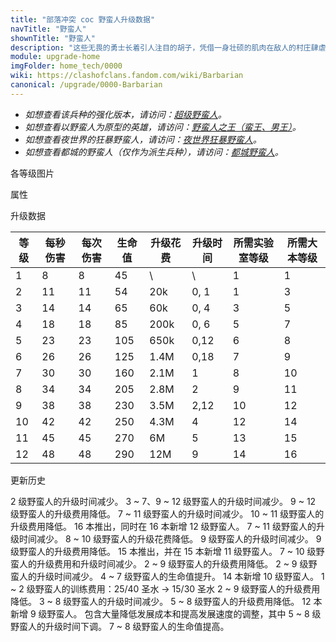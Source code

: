 ```yaml
---
title: "部落冲突 coc 野蛮人升级数据"
navTitle: "野蛮人"
shownTitle: "野蛮人"
description: "这些无畏的勇士长着引人注目的胡子，凭借一身壮硕的肌肉在敌人的村庄肆虐。训练一队野蛮人，他们将为您出生入死！"
module: upgrade-home
imgFolder: home_tech/0000
wiki: https://clashofclans.fandom.com/wiki/Barbarian
canonical: /upgrade/0000-Barbarian
---
```


- *如想查看该兵种的强化版本，请访问：[超级野蛮人](/upgrade/0600-Super-Barbarian)。*
- *如想查看以野蛮人为原型的英雄，请访问：[野蛮人之王（蛮王、男王）](/upgrade/0200-Barbarian-King)。*
- *如想查看夜世界的狂暴野蛮人，请访问：[夜世界狂暴野蛮人](/upgrade/1000-Raged-Barbarian)。*
- *如想查看都城的野蛮人（仅作为派生兵种），请访问：[都城野蛮人](/upgrade/20c0-Barbarian)。*

<UnitInfo :folder="$frontmatter.imgFolder" imgSrc="Barbarian_info.png" :imgAlt="$frontmatter.navTitle" :description="$frontmatter.description" />

<SmallTitle>各等级图片</SmallTitle>

<Panel>
    <UnitImgGroup :folder="$frontmatter.imgFolder">
        <UnitImg imgTitle="1 - 2 级" imgSrc="Barbarian1.png" />
        <UnitImg imgTitle="3 - 4 级" imgSrc="Barbarian3.png" />
        <UnitImg imgTitle="5 级" imgSrc="Barbarian5.png" />
        <UnitImg imgTitle="6 级" imgSrc="Barbarian6.png" />
        <UnitImg imgTitle="7 级" imgSrc="Barbarian7.png" />
        <UnitImg imgTitle="8 级" imgSrc="Barbarian8.png" />
        <UnitImg imgTitle="9 级" imgSrc="Barbarian9.png" />
        <UnitImg imgTitle="10 级" imgSrc="Barbarian10.png" />
        <UnitImg imgTitle="11 级" imgSrc="Barbarian11.png" />
        <UnitImg imgTitle="12 级" imgSrc="Barbarian12.png" />
    </UnitImgGroup>
</Panel>

<SmallTitle>属性</SmallTitle>

<UnitProperties>
    <UnitProperty pKey="攻击偏好" pValue="无" />
    <UnitProperty pKey="伤害类型" pValue="单体伤害" />
    <UnitProperty pKey="攻击的目标" pValue="仅地面目标" />
    <UnitProperty pKey="占据人口" pValue="1" />
    <UnitProperty pKey="移动速度" pValue="2 格/秒" />
    <UnitProperty pKey="攻击速度" pValue="1 秒/次" />
    <UnitProperty pKey="攻击距离" pValue="0.4 格" />
    <UnitProperty pKey="所需训练营等级" pValue="1" />
    <UnitProperty pKey="所需大本等级" pValue="1" />
    <UnitProperty pKey="训练时间" pValue="5" trainingSystem="2022" />
</UnitProperties>

<SmallTitle>升级数据</SmallTitle>

<script setup>
const tableExtraInfo = [
    {
        "column": 4,
        "type": "cost",
        "gpClass": "research",
        "icon": "Elixir"
    },
    {
        "column": 5,
        "type": "time",
        "gpClass": "research"
    }
];
</script>

<UnitTable :tableExtraInfo="tableExtraInfo">

| 等级 | 每秒伤害 | 每次伤害 | 生命值 | 升级花费 |  升级时间  |所需实验室等级|所需大本等级|
| ---- |  ----   |  ----   |  ----  |   ----  |    ----   |    ----     |   ----    |
|   1  |     8   |    8    |    45  |      \  |       \   |      1      |     1     |
|   2  |    11   |   11    |    54  |    20k  |    0, 1   |      1      |     3     |
|   3  |    14   |   14    |    65  |    60k  |    0, 4   |      3      |     5     |
|   4  |    18   |   18    |    85  |   200k  |    0, 6   |      5      |     7     |
|   5  |    23   |   23    |   105  |   650k  |    0,12   |      6      |     8     |
|   6  |    26   |   26    |   125  |   1.4M  |    0,18   |      7      |     9     |
|   7  |    30   |   30    |   160  |   2.1M  |    1      |      8      |    10     |
|   8  |    34   |   34    |   205  |   2.8M  |    2      |      9      |    11     |
|   9  |    38   |   38    |   230  |   3.5M  |    2,12   |     10      |    12     |
|  10  |    42   |   42    |   250  |   4.3M  |    4      |     12      |    14     |
|  11  |    45   |   45    |   270  |     6M  |    5      |     13      |    15     |
|  12  |    48   |   48    |   290  |    12M  |    9      |     14      |    16     |
</UnitTable>

<SmallTitle>更新历史</SmallTitle>

<Timeline>
    <TimelineItem date="2025/02/10">
        <TimelineRow>2 级野蛮人的升级时间减少。</TimelineRow>
    </TimelineItem>
    <TimelineItem date="2024/11/25">
        <TimelineRow>3 ~ 7、9 ~ 12 级野蛮人的升级时间减少。</TimelineRow>
        <TimelineRow>9 ~ 12 级野蛮人的升级费用降低。</TimelineRow>
    </TimelineItem>
    <TimelineItem date="2024/06/18">
        <TimelineRow>7 ~ 11 级野蛮人的升级时间减少。</TimelineRow>
        <TimelineRow>10 ~ 11 级野蛮人的升级费用降低。</TimelineRow>
    </TimelineItem>
    <TimelineItem date="2023/12/12">
        <TimelineRow>16 本推出，同时在 16 本新增 12 级野蛮人。</TimelineRow>
        <TimelineRow>7 ~ 11 级野蛮人的升级时间减少。</TimelineRow>
        <TimelineRow>8 ~ 10 级野蛮人的升级花费降低。</TimelineRow>
    </TimelineItem>
    <TimelineItem date="2023/06/12">
        <TimelineRow>9 级野蛮人的升级时间减少。</TimelineRow>
        <TimelineRow>9 级野蛮人的升级费用降低。</TimelineRow>
    </TimelineItem>
    <TimelineItem date="2022/10/10">
        <TimelineRow>15 本推出，并在 15 本新增 11 级野蛮人。</TimelineRow>
        <TimelineRow>7 ~ 10 级野蛮人的升级费用和升级时间减少。</TimelineRow>
    </TimelineItem>
    <TimelineItem date="2021/12/09">
        <TimelineRow>2 ~ 9 级野蛮人的升级费用降低。</TimelineRow>
        <TimelineRow>2 ~ 9 级野蛮人的升级时间减少。</TimelineRow>
        <TimelineRow>4 ~ 7 级野蛮人的生命值提升。</TimelineRow>
    </TimelineItem>
    <TimelineItem date="2021/04/12">
        <TimelineRow>14 本新增 10 级野蛮人。</TimelineRow>
        <TimelineRow>1 ~ 2 级野蛮人的训练费用：25/40 圣水 → 15/30 圣水</TimelineRow>
        <TimelineRow>2 ~ 9 级野蛮人的升级费用降低。</TimelineRow>
        <TimelineRow>3 ~ 8 级野蛮人的升级时间减少。</TimelineRow>
    </TimelineItem>
    <TimelineItem date="2020/03/30">
        <TimelineRow>5 ~ 8 级野蛮人的升级费用降低。</TimelineRow>
        <TimelineRow>12 本新增 9 级野蛮人。</TimelineRow>
    </TimelineItem>
    <TimelineItem date="2019/04/02">
        <TimelineRow>包含大量降低发展成本和提高发展速度的调整，其中 5 ~ 8 级野蛮人的升级时间下调。</TimelineRow>
    </TimelineItem>
    <TimelineItem date="2019/02/22">
        <TimelineRow>7 ~ 8 级野蛮人的生命值提高。</TimelineRow>
    </TimelineItem>
    <TimelineItem :historyBottom="true" />
</Timeline>